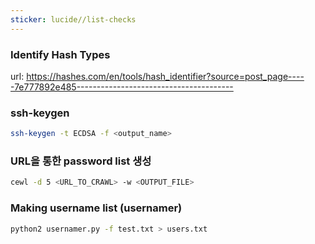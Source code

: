 ```yaml
---
sticker: lucide//list-checks
---
```

### Identify Hash Types
url: https://hashes.com/en/tools/hash_identifier?source=post_page-----7e777892e485---------------------------------------

### ssh-keygen
```sh
ssh-keygen -t ECDSA -f <output_name>
```

### URL을 통한 password list 생성
```sh
cewl -d 5 <URL_TO_CRAWL> -w <OUTPUT_FILE>
```

### Making username list (usernamer)
```sh
python2 usernamer.py -f test.txt > users.txt
```


